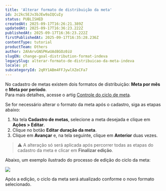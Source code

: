 ```yaml
---
title: 'Alterar formato de distribuição da meta'
id: 2c2kc5EJv3bJEw9aIQCuIy
status: PUBLISHED
createdAt: 2025-09-17T16:26:21.389Z
updatedAt: 2025-09-17T16:36:23.222Z
publishedAt: 2025-09-17T16:36:23.222Z
firstPublishedAt: 2025-09-17T16:35:28.236Z
contentType: tutorial
productTeam: Others
author: 2AhArvGNSPKwUAd8GOz0iU
slugEN: change-goal-distribution-format-indeva
legacySlug: alterar-formato-de-distribuicao-da-meta-indeva
locale: pt
subcategoryId: 2qRY1ABm4FFJywlXZeCFa7
---
```


No cadastro de metas existem dois formatos de distribuição: **Meta por mês** e **Meta por período**.  
Para mais detalhes, acesse o artig [Controle do ciclo de meta](/pt/tutorial/controle-do-ciclo-de-meta-indeva--7ybvRb3wRKbuo8WRZp8XKU).  

Se for necessário alterar o formato da meta após o cadastro, siga as etapas abaixo:  

1. Na tela **Cadastro de metas**, selecione a meta desejada e clique em **Ações > Editar**.  
2. Clique no botão **Editar duração da meta**.  
3. Clique em **Avançar** e, na tela seguinte, clique em **Anterior** duas vezes.  

> ⚠️ A alteração só será aplicada após percorrer todas as etapas do cadastro da meta e clicar em **Finalizar edição**.

Abaixo, um exemplo ilustrado do processo de edição do ciclo da meta:  

![](https://raw.githubusercontent.com/vtexdocs/help-center-content/refs/heads/main/docs/pt/tutorials/indeva-by-vtex/metas/alterar-formato-de-distribuicao-da-meta-indeva_1.gif)

Após a edição, o ciclo da meta será atualizado conforme o novo formato selecionado.  

